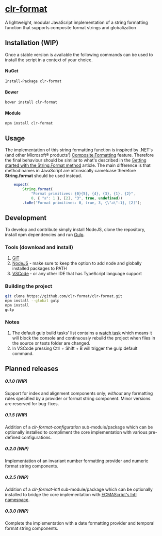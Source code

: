 # [clr-format](https://github.com/clr-format/clr-format)
A lightweight, modular JavaScript implementation of a string formatting function that supports composite format strings and globalization

Installation (WIP)
------------
Once a stable version is available the following commands can be used to install the script in a context of your choice.

#### NuGet
```Install-Package clr-format```

#### Bower
```bower install clr-format```

#### Module
```npm install clr-format```

Usage
-----
The implementation of this string formatting function is inspired by .NET's (and other Microsoft® products') [Composite Formatting](https://msdn.microsoft.com/en-us/library/txafckwd.aspx) feature. Therefore the final behaviour should be similar to what's described in the [Getting started with the String.Format method](https://msdn.microsoft.com/en-us/library/system.string.format.aspx#Starting) article. The main difference is that method names in JavaScript are intrinsically camelcase therefore **String.format** should be used instead.

```javascript
    expect(
        String.format(
            "Format primitives: {0}{5}, {4}, {3}, {1}, {2}",
            0, { "a": 1 }, [2], "3", true, undefined))
        .toBe("Format primitives: 0, true, 3, {\"a\":1}, [2]");
```

Development
-----------
To develop and contribute simply install NodeJS, clone the repository, install npm dependencies and run [Gulp](http://gulpjs.com/).

### Tools (download and install)
1. [GIT](http://git-scm.com/download/)
2. [NodeJS](https://nodejs.org/download/) - make sure to keep the option to add node and globally installed packages to PATH
3. [VSCode](https://code.visualstudio.com/) - or any other IDE that has TypeScript language support

### Building the project
```bash
git clone https://github.com/clr-format/clr-format.git
npm install --global gulp
npm install
gulp
```

### Notes
1. The default gulp build tasks' list contains a [watch task](https://github.com/gulpjs/gulp/blob/master/docs/API.md#gulpwatchglob-opts-cb) which means it will block the console and continuously rebuild the project when files in the source or tests folder are changed.
2. In VSCode pressing Ctrl + Shift + B will trigger the gulp default command.

Planned releases
----------------
##### 0.1.0 (WIP)
Support for index and alignment components only; *without* any formatting rules specified by a provider or format string component. Minor versions are reserved for bug-fixes.

##### 0.1.5 (WIP)
Addition of a *clr-format-configuration* sub-module/package which can be optionally installed to compliment the core implementation with various pre-defined configurations.

##### 0.2.0 (WIP)
Implementation of an invariant number formatting provider and numeric format string components.

##### 0.2.5 (WIP)
Addition of a *clr-format-intl* sub-module/package which can be optionally installed to bridge the core implementation with [ECMAScript's Intl namespace](https://developer.mozilla.org/en/docs/Web/JavaScript/Reference/Global_Objects/Intl).

##### 0.3.0 (WIP)
Complete the implementation with a date formatting provider and temporal format string components.
